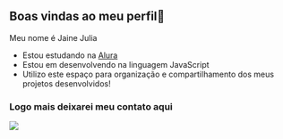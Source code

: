 ## Boas vindas ao meu perfil💙

Meu nome é Jaine Julia

- Estou estudando na [Alura](https://www.alura.com.br)
- Estou em desenvolvendo na linguagem JavaScript
- Utilizo este espaço para organização e compartilhamento dos meus projetos desenvolvidos!
  
### Logo mais deixarei meu contato aqui


![](https://tenor.com/pt-BR/view/goma-happy-love-gif-6631158398493543278)
